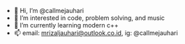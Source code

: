 - 👋 Hi, I’m @callmejauhari
- 👀 I’m interested in code, problem solving, and music
- 🌱 I’m currently learning modern c++
- 📫 email: mrizaljauhari@outlook.co.id, ig: @callmejauhari

<!---
callmejauhari/callmejauhari is a ✨ special ✨ repository because its `README.md` (this file) appears on your GitHub profile.
You can click the Preview link to take a look at your changes.
--->
